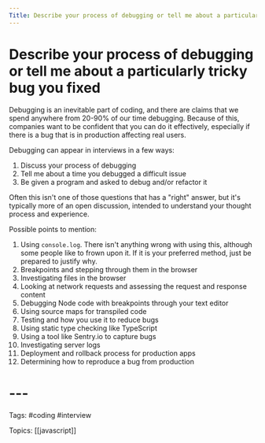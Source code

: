 ```yaml
---
Title: Describe your process of debugging or tell me about a particularly tricky bug you fixed
---
```

# Describe your process of debugging or tell me about a particularly tricky bug you fixed

Debugging is an inevitable part of coding, and there are claims that we spend anywhere from 20-90% of our time debugging. Because of this, companies want to be confident that you can do it effectively, especially if there is a bug that is in production affecting real users.

Debugging can appear in interviews in a few ways:

1.  Discuss your process of debugging
2.  Tell me about a time you debugged a difficult issue
3.  Be given a program and asked to debug and/or refactor it

Often this isn't one of those questions that has a "right" answer, but it's typically more of an open discussion, intended to understand your thought process and experience.

Possible points to mention:

1.  Using `console.log`. There isn't anything wrong with using this, although some people like to frown upon it. If it is your preferred method, just be prepared to justify why.
2.  Breakpoints and stepping through them in the browser
3.  Investigating files in the browser
4.  Looking at network requests and assessing the request and response content
5.  Debugging Node code with breakpoints through your text editor
6.  Using source maps for transpiled code
7.  Testing and how you use it to reduce bugs
8.  Using static type checking like TypeScript
9.  Using a tool like Sentry.io to capture bugs
10.  Investigating server logs
11.  Deployment and rollback process for production apps
12.  Determining how to reproduce a bug from production

# ---

Tags: #coding #interview

Topics: [[javascript]] 
